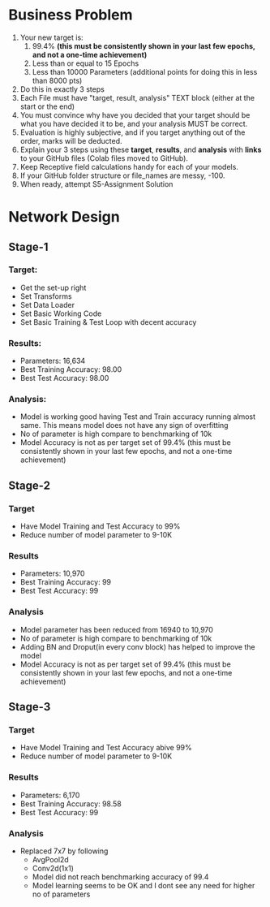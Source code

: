 # Business Problem

1. Your new target is:
   1. 99.4% **(this must be consistently shown in your last few epochs, and not a one-time achievement)**
   2. Less than or equal to 15 Epochs
   3. Less than 10000 Parameters (additional points for doing this in less than 8000 pts)
2. Do this in exactly 3 steps
3. Each File must have "target, result, analysis" TEXT block (either at the start or the end)
4. You must convince why have you decided that your target should be what you have decided it to be, and your analysis MUST be correct. 
5. Evaluation is highly subjective, and if you target anything out of the order, marks will be deducted. 
6. Explain your 3 steps using these **target**, **results**, and **analysis** with **links** to your GitHub files (Colab files moved to GitHub). 
7. Keep Receptive field calculations handy for each of your models. 
8. If your GitHub folder structure or file_names are messy, -100. 
9. When ready, attempt S5-Assignment Solution

# Network Design

## Stage-1

### Target:

- Get the set-up right
- Set Transforms
- Set Data Loader
- Set Basic Working Code
- Set Basic Training & Test Loop with decent accuracy

### Results:

- Parameters: 16,634
- Best Training Accuracy: 98.00
- Best Test Accuracy: 98.00

### Analysis:

- Model is working good having Test and Train accuracy running almost same. This means model does not have any sign of overfitting
- No of parameter is high compare to benchmarking of 10k
- Model Accuracy is not as per target set of 99.4% (this must be consistently shown in your last few epochs, and not a one-time achievement)

## Stage-2

### Target
- Have Model Training and Test Accuracy to 99%
- Reduce number of model parameter to 9-10K

### Results
- Parameters: 10,970
- Best Training Accuracy: 99
- Best Test Accuracy: 99

### Analysis
- Model parameter has been reduced from 16940 to 10,970
- No of parameter is high compare to benchmarking of 10k
- Adding BN and Droput(in every conv block) has helped to improve the model
- Model Accuracy is not as per target set of 99.4% (this must be consistently shown in your last few epochs, and not a one-time achievement)

## Stage-3

### Target
- Have Model Training and Test Accuracy abive 99%
- Reduce number of model parameter to 9-10K

### Results
- Parameters: 6,170
- Best Training Accuracy: 98.58
- Best Test Accuracy: 99

### Analysis
- Replaced 7x7 by following
    - AvgPool2d
    - Conv2d(1x1)
  - Model did not reach benchmarking accuracy of 99.4
  - Model learning seems to be OK and I dont see any need for higher no of parameters
